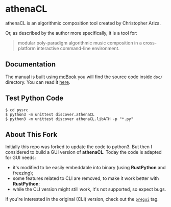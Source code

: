 # athenaCL

athenaCL is an algorithmic composition tool created by Christopher Ariza.

Or, as described by the author more specifically, it is a tool for:
> modular poly-paradigm algorithmic music composition in a cross-platform
> interactive command-line environment.




## Documentation

The manual is built using [mdBook](https://rust-lang.github.io/mdBook) you will
find the source code inside `doc/` directory. You can read it 
[here](https://alestsurko.by/athenaCL/).




## Test Python Code

```
$ cd pysrc
$ python3 -m unittest discover.athenaCL
$ python3 -m unittest discover athenaCL.libATH -p "*.py"
```




## About This Fork

Initially this repo was forked to update the code to python3. But then I
considered to build a GUI version of **athenaCL**. Today the code is adapted for
GUI needs:

- it's modified to be easily embeddable into binary (using **RustPython** and
  freezing);
- some features related to CLI are removed, to make it work better with
  **RustPython**;
- while the CLI version might still work, it's not supported, so expect bugs.

If you're interested in the original (CLI) version, check out the
[`pregui`](https://github.com/ales-tsurko/athenaCL/releases/tag/pregui) tag.
